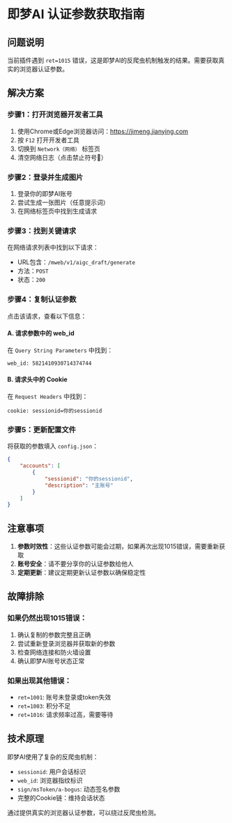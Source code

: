 # 即梦AI 认证参数获取指南

## 问题说明

当前插件遇到 `ret=1015` 错误，这是即梦AI的反爬虫机制触发的结果。需要获取真实的浏览器认证参数。

## 解决方案

### 步骤1：打开浏览器开发者工具

1. 使用Chrome或Edge浏览器访问：https://jimeng.jianying.com
2. 按 `F12` 打开开发者工具
3. 切换到 `Network（网络）` 标签页
4. 清空网络日志（点击禁止符号🚫）

### 步骤2：登录并生成图片

1. 登录你的即梦AI账号
2. 尝试生成一张图片（任意提示词）
3. 在网络标签页中找到生成请求

### 步骤3：找到关键请求

在网络请求列表中找到以下请求：
- URL包含：`/mweb/v1/aigc_draft/generate`
- 方法：`POST`
- 状态：`200`

### 步骤4：复制认证参数

点击该请求，查看以下信息：

#### A. 请求参数中的 web_id
在 `Query String Parameters` 中找到：
```
web_id: 5821410930714374744
```

#### B. 请求头中的 Cookie
在 `Request Headers` 中找到：
```
cookie: sessionid=你的sessionid
```

### 步骤5：更新配置文件

将获取的参数填入 `config.json`：

```json
{
    "accounts": [
        {
            "sessionid": "你的sessionid",
            "description": "主账号"
        }
    ]
}
```

## 注意事项

1. **参数时效性**：这些认证参数可能会过期，如果再次出现1015错误，需要重新获取
2. **账号安全**：请不要分享你的认证参数给他人
3. **定期更新**：建议定期更新认证参数以确保稳定性

## 故障排除

### 如果仍然出现1015错误：
1. 确认复制的参数完整且正确
2. 尝试重新登录浏览器并获取新的参数
3. 检查网络连接和防火墙设置
4. 确认即梦AI账号状态正常

### 如果出现其他错误：
- `ret=1001`: 账号未登录或token失效
- `ret=1003`: 积分不足
- `ret=1016`: 请求频率过高，需要等待

## 技术原理

即梦AI使用了复杂的反爬虫机制：
- `sessionid`: 用户会话标识
- `web_id`: 浏览器指纹标识  
- `sign/msToken/a-bogus`: 动态签名参数
- 完整的Cookie链：维持会话状态

通过提供真实的浏览器认证参数，可以绕过反爬虫检测。 